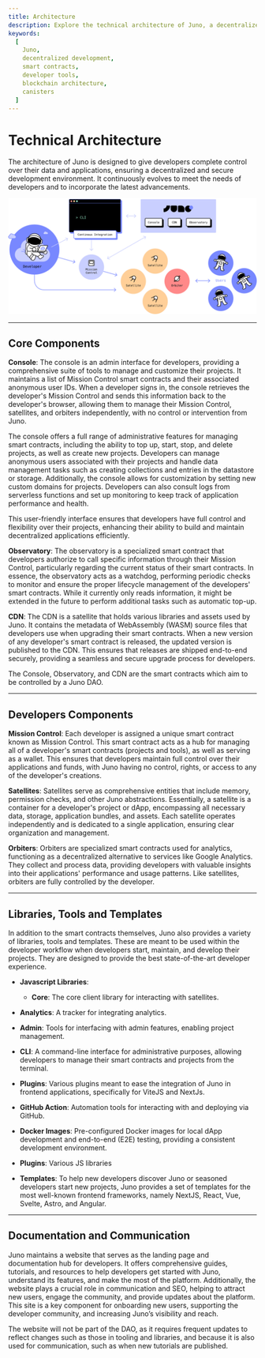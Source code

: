 ```yaml
---
title: Architecture
description: Explore the technical architecture of Juno, a decentralized development platform providing developers with full control over their data and applications.
keywords:
  [
    Juno,
    decentralized development,
    smart contracts,
    developer tools,
    blockchain architecture,
    canisters
  ]
---
```


# Technical Architecture

The architecture of Juno is designed to give developers complete control over their data and applications, ensuring a decentralized and secure development environment. It continuously evolves to meet the needs of developers and to incorporate the latest advancements.

![Juno architecture schema showing developer control flow](../img/architecture.png)

---

## Core Components

**Console**: The console is an admin interface for developers, providing a comprehensive suite of tools to manage and customize their projects. It maintains a list of Mission Control smart contracts and their associated anonymous user IDs. When a developer signs in, the console retrieves the developer's Mission Control and sends this information back to the developer's browser, allowing them to manage their Mission Control, satellites, and orbiters independently, with no control or intervention from Juno.

The console offers a full range of administrative features for managing smart contracts, including the ability to top up, start, stop, and delete projects, as well as create new projects. Developers can manage anonymous users associated with their projects and handle data management tasks such as creating collections and entries in the datastore or storage. Additionally, the console allows for customization by setting new custom domains for projects. Developers can also consult logs from serverless functions and set up monitoring to keep track of application performance and health.

This user-friendly interface ensures that developers have full control and flexibility over their projects, enhancing their ability to build and maintain decentralized applications efficiently.

**Observatory**: The observatory is a specialized smart contract that developers authorize to call specific information through their Mission Control, particularly regarding the current status of their smart contracts. In essence, the observatory acts as a watchdog, performing periodic checks to monitor and ensure the proper lifecycle management of the developers' smart contracts. While it currently only reads information, it might be extended in the future to perform additional tasks such as automatic top-up.

**CDN**: The CDN is a satellite that holds various libraries and assets used by Juno. It contains the metadata of WebAssembly (WASM) source files that developers use when upgrading their smart contracts. When a new version of any developer's smart contract is released, the updated version is published to the CDN. This ensures that releases are shipped end-to-end securely, providing a seamless and secure upgrade process for developers.

The Console, Observatory, and CDN are the smart contracts which aim to be controlled by a Juno DAO.

---

## Developers Components

**Mission Control**: Each developer is assigned a unique smart contract known as Mission Control. This smart contract acts as a hub for managing all of a developer's smart contracts (projects and tools), as well as serving as a wallet. This ensures that developers maintain full control over their applications and funds, with Juno having no control, rights, or access to any of the developer's creations.

**Satellites**: Satellites serve as comprehensive entities that include memory, permission checks, and other Juno abstractions. Essentially, a satellite is a container for a developer's project or dApp, encompassing all necessary data, storage, application bundles, and assets. Each satellite operates independently and is dedicated to a single application, ensuring clear organization and management.

**Orbiters**: Orbiters are specialized smart contracts used for analytics, functioning as a decentralized alternative to services like Google Analytics. They collect and process data, providing developers with valuable insights into their applications' performance and usage patterns. Like satellites, orbiters are fully controlled by the developer.

---

## Libraries, Tools and Templates

In addition to the smart contracts themselves, Juno also provides a variety of libraries, tools and templates. These are meant to be used within the developer workflow when developers start, maintain, and develop their projects. They are designed to provide the best state-of-the-art developer experience.

- **Javascript Libraries**:

  - **Core**: The core client library for interacting with satellites.

- **Analytics**: A tracker for integrating analytics.

- **Admin**: Tools for interfacing with admin features, enabling project management.

- **CLI**: A command-line interface for administrative purposes, allowing developers to manage their smart contracts and projects from the terminal.

- **Plugins**: Various plugins meant to ease the integration of Juno in frontend applications, specifically for ViteJS and NextJs.

- **GitHub Action**: Automation tools for interacting with and deploying via GitHub.

- **Docker Images**: Pre-configured Docker images for local dApp development and end-to-end (E2E) testing, providing a consistent development environment.

- **Plugins**: Various JS libraries

- **Templates**: To help new developers discover Juno or seasoned developers start new projects, Juno provides a set of templates for the most well-known frontend frameworks, namely NextJS, React, Vue, Svelte, Astro, and Angular.

---

## Documentation and Communication

Juno maintains a website that serves as the landing page and documentation hub for developers. It offers comprehensive guides, tutorials, and resources to help developers get started with Juno, understand its features, and make the most of the platform. Additionally, the website plays a crucial role in communication and SEO, helping to attract new users, engage the community, and provide updates about the platform. This site is a key component for onboarding new users, supporting the developer community, and increasing Juno’s visibility and reach.

The website will not be part of the DAO, as it requires frequent updates to reflect changes such as those in tooling and libraries, and because it is also used for communication, such as when new tutorials are published.
